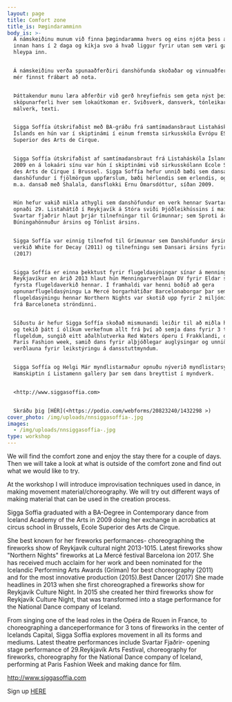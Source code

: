 ```yaml
---
layout: page
title: Comfort zone
title_is: Þægindaramminn
body_is: >-
  Á námskeiðinu munum við finna þægindaramma hvers og eins njóta þess að vera
  innan hans í 2 daga og kíkja svo á hvað liggur fyrir utan sem væri gaman að
  hleypa inn.


  Á námskeiðinu verða spunaaðferðiri danshöfunda skoðaðar og vinnuaðferðir sem
  mér finnst frábært að nota.


  Þáttakendur munu læra aðferðir við gerð hreyfiefnis sem geta nýst þeim í
  sköpunarferli hver sem lokaútkoman er. Sviðsverk, dansverk, tónleikar,
  málverk, texti.


  Sigga Soffía útskrifaðist með BA-gráðu frá samtímadansbraut Listaháskóla
  Íslands en hún var í skiptinámi í einum fremsta sirkusskóla Evrópu ESAC  Ecole
  Superior des Arts de Cirque.


  Sigga Soffía útskrifaðist af samtímadansbraut frá Listaháskóla Íslands árið
  2009 en á lokaári sínu var hún í skiptinámi við sirkusskólann Ecole Superior
  des Arts de Cirque í Brussel. Sigga Soffía hefur unnið bæði sem dansari og
  danshöfundur í fjölmörgum uppfærslum, bæði hérlendis sem erlendis, og hefur
  m.a. dansað með Shalala, dansflokki Ernu Ómarsdóttur, síðan 2009.


  Hún hefur vakið mikla athygli sem danshöfundur en verk hennar Svartar fjaðrir
  opnaði 29. Listahátíð í Reykjavík á Stóra sviði Þjóðleikhússins í maí 2015.
  Svartar fjaðrir hlaut þrjár tilnefningar til Grímunnar; sem Sproti ársins,
  Búningahönnuður ársins og Tónlist ársins.


  Sigga Soffía var einnig tilnefnd til Grímunnar sem Danshöfundur ársins fyrir
  verkið White for Decay (2011) og tilnefningu sem Dansari ársins fyrir FUBAR
  (2017) 


  Sigga Soffía er einna þekktust fyrir flugeldasýningar sínar á menningarnóttum
  Reykjavíkur en árið 2013 hlaut hún Menningarverðlaun DV fyrir Eldar sem var
  fyrsta flugeldaverkið hennar. Í framhaldi var henni boðið að gera
  opnunarflugeldasýningu La Mercé borgarhátíðar Barcelonaborgar þar sem
  flugeldasýningu hennar Northern Nights var skotið upp fyrir 2 miljónir manna
  frá Barceloneta ströndinni. 


  Síðustu ár hefur Sigga Soffía skoðað mismunandi leiðir til að miðla hreyfingu
  og tekið þátt í ólíkum verkefnum allt frá því að semja dans fyrir 3 tonn af
  flugeldum, sungið eitt aðalhlutverka Red Waters óperu í Frakklandi, dansað á
  Paris Fashion week, samið dans fyrir alþjóðlegar auglýsingar og unnið til
  verðlauna fyrir leikstýringu á dansstuttmyndum. 


  Sigga Soffía og Helgi Már myndlistarmaður opnuðu nýverið myndlistarsýninguna
  Hamskiptin í Listamenn gallery þar sem dans breyttist í myndverk.


  <http://www.siggasoffia.com>


  Skráðu þig [HÉR](<https://podio.com/webforms/20823240/1432298 >)
cover_photo: /img/uploads/nnsiggasoffia-.jpg
images:
  - /img/uploads/nnsiggasoffia-.jpg
type: workshop
---
```

We will find the comfort zone and enjoy the stay there for a couple of days. Then we will take a look at what is outside of the comfort zone and find out what we would like to try.

At the workshop I will introduce improvisation techniques used in dance, in making movement material/choreography. We will try out different ways of making material that can be used in the creation process.

Sigga Soffia graduated with a BA-Degree in Contemporary dance from Iceland Academy of the Arts in 2009 doing her exchange in acrobatics at circus school in Brussels, Ecole Superior des Arts de Cirque.

She best known for her fireworks performances- choreographing the fireworks show of Reykjavík cultural night 2013-1015. Latest fireworks show "Northern Nights" fireworks at La Mercé festival Barcelona ion 2017. She has received much acclaim for her work and been nominated for the Icelandic Performing Arts Awards (Gríman) for best choreography (2011) and for the most innovative production (2015).Best Dancer (2017) She made headlines in 2013 when she first choreographed a fireworks show for Reykjavik Culture Night. In 2015 she created her third fireworks show for Reykjavik Culture Night, that was transformed into a stage performance for the National Dance company of Iceland.

From singing one of the lead roles in the Opéra de Rouen in France, to choreographing a danceperformance for 3 tons of fireworks in the center of Icelands Capital, Sigga Soffia explores movement in all its forms and mediums. Latest theatre performances include Svartar Fjaðrir- opening stage performance of 29.Reykjavík Arts Festival, choreography for fireworks, choreography for the National Dance company of Iceland, performing at Paris Fashion Week and making dance for film.

<http://www.siggasoffia.com>

Sign up [HERE](<https://podio.com/webforms/20823240/1432298 >)
